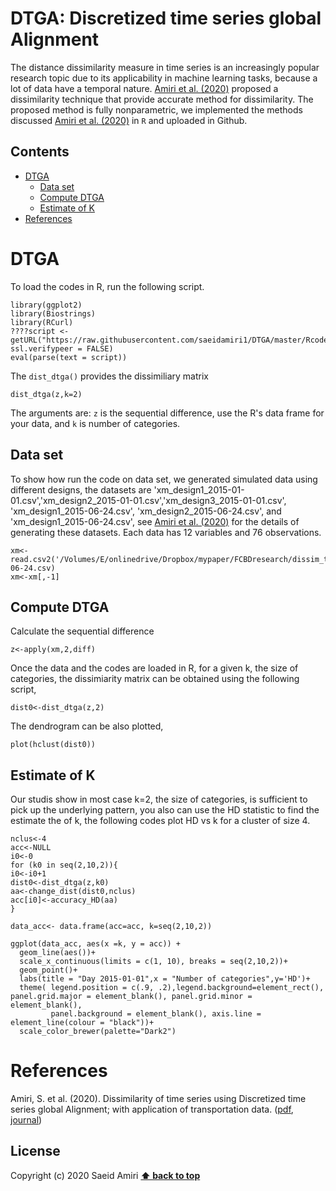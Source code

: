 # DTGA: Discretized time series global Alignment
The distance dissimilarity measure in time series is an increasingly popular research topic due to its applicability in machine learning tasks, because a lot of data have a temporal nature. [Amiri et al. (2020)]() proposed a dissimilarity technique that provide accurate method for dissimilarity. The proposed method is fully nonparametric, we implemented the methods discussed [Amiri et al. (2020)]() in `R` and uploaded in Github.

## Contents
- [DTGA](#dtga)
  - [Data set](#dataset)
  - [Compute  DTGA ](#compute-dtga )
  - [Estimate of K](#estimate-of-k)
- [References](#references)

# DTGA
To load the codes in R, run the following script.
```
library(ggplot2)
library(Biostrings)
library(RCurl)
????script <- getURL("https://raw.githubusercontent.com/saeidamiri1/DTGA/master/Rcode/need_dtga", ssl.verifypeer = FALSE)
eval(parse(text = script))
 ```
The ```dist_dtga()``` provides the dissimiliary matrix
```
dist_dtga(z,k=2)
```

The arguments are: ```z``` is the sequential difference, use the R's data frame for your data, and ```k``` is number of categories.

## Data set
To show how run the code on data set, we generated simulated data using different designs, the datasets are 'xm_design1_2015-01-01.csv','xm_design2_2015-01-01.csv','xm_design3_2015-01-01.csv', 'xm_design1_2015-06-24.csv', 'xm_design2_2015-06-24.csv', and 'xm_design1_2015-06-24.csv', see [Amiri et al. (2020)]() for the details of generating these datasets.  Each data has 12 variables and 76 observations. 

```
xm<-read.csv2('/Volumes/E/onlinedrive/Dropbox/mypaper/FCBDresearch/dissim_timeseries/codes/data/xm_design2_2015-06-24.csv)
xm<-xm[,-1]
```

## Compute  DTGA
Calculate the sequential difference
```
z<-apply(xm,2,diff)
```

Once the data and the codes are loaded in R, for a given k, the size of categories, the dissimiarity matrix can be obtained using the following script, 
```
dist0<-dist_dtga(z,2)
```

The dendrogram can be also plotted,
```
plot(hclust(dist0))
```


## Estimate of K
Our studis show in most case k=2, the size of categories, is sufficient to pick up the underlying pattern, you also can use the HD statistic to find the estimate the of k, the following codes plot HD vs k for a cluster of size 4.   
```
nclus<-4
acc<-NULL
i0<-0
for (k0 in seq(2,10,2)){
i0<-i0+1
dist0<-dist_dtga(z,k0)
aa<-change_dist(dist0,nclus)
acc[i0]<-accuracy_HD(aa)
}

data_acc<- data.frame(acc=acc, k=seq(2,10,2))

ggplot(data_acc, aes(x =k, y = acc)) + 
  geom_line(aes())+
  scale_x_continuous(limits = c(1, 10), breaks = seq(2,10,2))+
  geom_point()+
  labs(title = "Day 2015-01-01",x = "Number of categories",y='HD')+
  theme( legend.position = c(.9, .2),legend.background=element_rect(), panel.grid.major = element_blank(), panel.grid.minor = element_blank(),
         panel.background = element_blank(), axis.line = element_line(colour = "black"))+
  scale_color_brewer(palette="Dark2")
```

# References
Amiri, S. et al. (2020). Dissimilarity of time series using Discretized time series global Alignment; with application of transportation data. ([pdf](), [journal]())

## License
Copyright (c) 2020 Saeid Amiri
**[⬆ back to top](#contents)**
